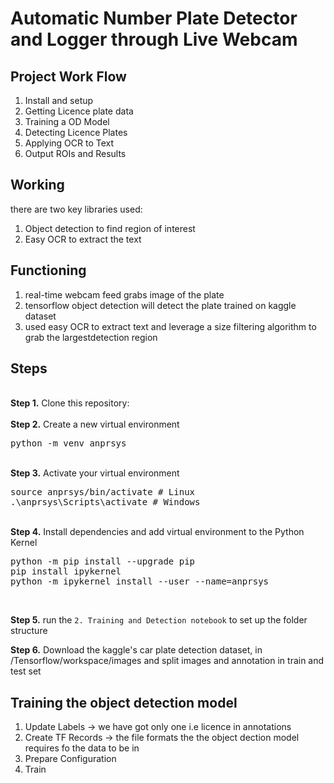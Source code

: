 # Automatic Number Plate Detector and Logger through Live Webcam

## Project Work Flow

1. Install and setup
2. Getting Licence plate data
3. Training a OD Model
4. Detecting Licence Plates
5. Applying OCR to Text
6. Output ROIs and Results

## Working

there are two key libraries used:
1. Object detection to find region of interest
2. Easy OCR to extract the text

## Functioning

1. real-time webcam feed grabs image of the plate
2. tensorflow object detection will detect the plate trained on kaggle dataset
3. used easy OCR to extract text and leverage a size filtering algorithm to grab the largestdetection region

## Steps
<br />
<b>Step 1.</b> Clone this repository: 
<br/><br/>
<b>Step 2.</b> Create a new virtual environment 
<pre>
python -m venv anprsys
</pre> 
<br/>
<b>Step 3.</b> Activate your virtual environment
<pre>
source anprsys/bin/activate # Linux
.\anprsys\Scripts\activate # Windows 
</pre>
<br/>
<b>Step 4.</b> Install dependencies and add virtual environment to the Python Kernel
<pre>
python -m pip install --upgrade pip
pip install ipykernel
python -m ipykernel install --user --name=anprsys
</pre>
<br/>

<b>Step 5.</b> 
run the `2. Training and Detection notebook` to set up the folder structure
<br/>

<b>Step 6.</b> 
Download the kaggle's car plate detection dataset, in /Tensorflow/workspace/images and split images and annotation in train and test set
<br/>


## Training the object detection model
1. Update Labels -> we have got only one i.e licence in annotations
2. Create TF Records -> the file formats the the object dection model requires fo the data to be in
3. Prepare Configuration
4. Train